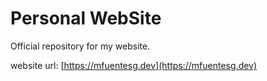 # Personal WebSite

Official repository for my website.

website url: [https://mfuentesg.dev](https://mfuentesg.dev)